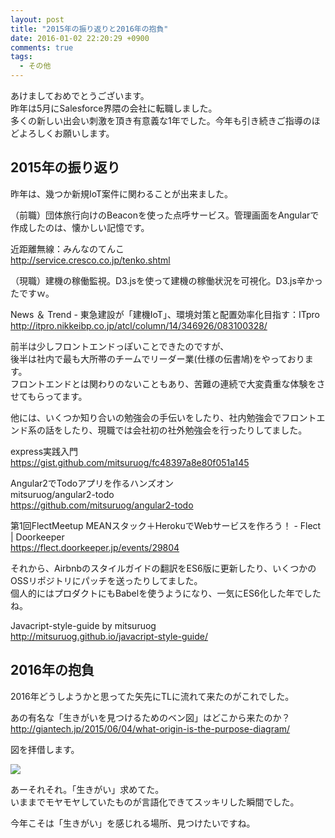```yaml
---
layout: post
title: "2015年の振り返りと2016年の抱負"
date: 2016-01-02 22:20:29 +0900
comments: true
tags:
  - その他
---
```


あけましておめでとうございます。  
昨年は5月にSalesforce界隈の会社に転職しました。  
多くの新しい出会い刺激を頂き有意義な1年でした。今年も引き続きご指導のほどよろしくお願いします。

<!-- more -->

## 2015年の振り返り

昨年は、幾つか新規IoT案件に関わることが出来ました。

（前職）団体旅行向けのBeaconを使った点呼サービス。管理画面をAngularで作成したのは、懐かしい記憶です。

近距離無線：みんなのてんこ  
http://service.cresco.co.jp/tenko.shtml

（現職）建機の稼働監視。D3.jsを使って建機の稼働状況を可視化。D3.js辛かったですｗ。

News ＆ Trend - 東急建設が「建機IoT」、環境対策と配置効率化目指す：ITpro  
http://itpro.nikkeibp.co.jp/atcl/column/14/346926/083100328/

前半は少しフロントエンドっぽいことできたのですが、  
後半は社内で最も大所帯のチームでリーダー業(仕様の伝書鳩)をやっております。  
フロントエンドとは関わりのないこともあり、苦難の連続で大変貴重な体験をさせてもらってます。

他には、いくつか知り合いの勉強会の手伝いをしたり、社内勉強会でフロントエンド系の話をしたり、現職では会社初の社外勉強会を行ったりしてました。

express実践入門  
https://gist.github.com/mitsuruog/fc48397a8e80f051a145

Angular2でTodoアプリを作るハンズオン  
mitsuruog/angular2-todo  
https://github.com/mitsuruog/angular2-todo

第1回FlectMeetup MEANスタック＋HerokuでWebサービスを作ろう！ - Flect | Doorkeeper  
https://flect.doorkeeper.jp/events/29804

それから、Airbnbのスタイルガイドの翻訳をES6版に更新したり、いくつかのOSSリポジトリにパッチを送ったりしてました。  
個人的にはプロダクトにもBabelを使うようになり、一気にES6化した年でしたね。

Javacript-style-guide by mitsuruog  
http://mitsuruog.github.io/javacript-style-guide/

## 2016年の抱負

2016年どうしようかと思ってた矢先にTLに流れて来たのがこれでした。

あの有名な「生きがいを見つけるためのベン図」はどこから来たのか？  
http://giantech.jp/2015/06/04/what-origin-is-the-purpose-diagram/

図を拝借します。

![](http://giantech.jp/assets/images/20150604/purpose_venn_diagram_ja.png)

あーそれそれ。「生きがい」求めてた。  
いままでモヤモヤしていたものが言語化できてスッキリした瞬間でした。

今年こそは「生きがい」を感じれる場所、見つけたいですね。

